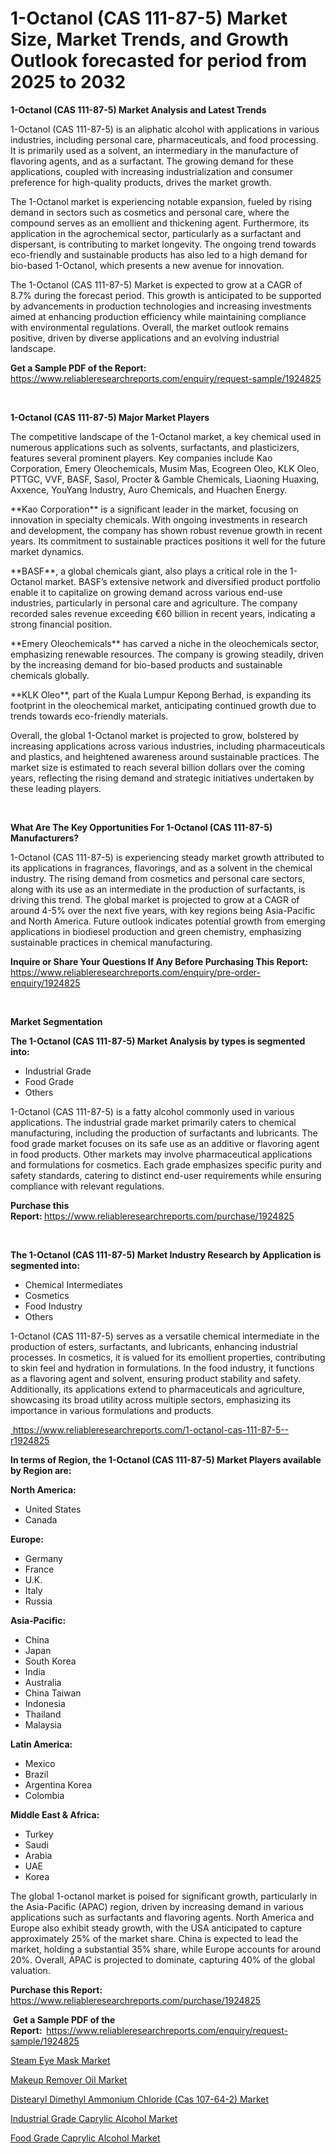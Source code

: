<p><h1>1-Octanol (CAS 111-87-5) Market Size, Market Trends, and Growth Outlook forecasted for period from 2025 to 2032</h1></p><p><strong>1-Octanol (CAS 111-87-5) Market Analysis and Latest Trends</strong></p>
<p><p>1-Octanol (CAS 111-87-5) is an aliphatic alcohol with applications in various industries, including personal care, pharmaceuticals, and food processing. It is primarily used as a solvent, an intermediary in the manufacture of flavoring agents, and as a surfactant. The growing demand for these applications, coupled with increasing industrialization and consumer preference for high-quality products, drives the market growth.</p><p>The 1-Octanol market is experiencing notable expansion, fueled by rising demand in sectors such as cosmetics and personal care, where the compound serves as an emollient and thickening agent. Furthermore, its application in the agrochemical sector, particularly as a surfactant and dispersant, is contributing to market longevity. The ongoing trend towards eco-friendly and sustainable products has also led to a high demand for bio-based 1-Octanol, which presents a new avenue for innovation.</p><p>The 1-Octanol (CAS 111-87-5) Market is expected to grow at a CAGR of 8.7% during the forecast period. This growth is anticipated to be supported by advancements in production technologies and increasing investments aimed at enhancing production efficiency while maintaining compliance with environmental regulations. Overall, the market outlook remains positive, driven by diverse applications and an evolving industrial landscape.</p></p>
<p><strong>Get a Sample PDF of the Report:&nbsp;</strong> <a href="https://www.reliableresearchreports.com/enquiry/request-sample/1924825?utm_campaign=31&utm_medium=2&utm_source=Github&utm_content=ia&utm_term=14012025&utm_id=1-octanol-cas-111-87-5">https://www.reliableresearchreports.com/enquiry/request-sample/1924825</a></p>
<p>&nbsp;</p>
<p><strong>1-Octanol (CAS 111-87-5) Major Market Players</strong></p>
<p><p>The competitive landscape of the 1-Octanol market, a key chemical used in numerous applications such as solvents, surfactants, and plasticizers, features several prominent players. Key companies include Kao Corporation, Emery Oleochemicals, Musim Mas, Ecogreen Oleo, KLK Oleo, PTTGC, VVF, BASF, Sasol, Procter & Gamble Chemicals, Liaoning Huaxing, Axxence, YouYang Industry, Auro Chemicals, and Huachen Energy.</p><p>**Kao Corporation** is a significant leader in the market, focusing on innovation in specialty chemicals. With ongoing investments in research and development, the company has shown robust revenue growth in recent years. Its commitment to sustainable practices positions it well for the future market dynamics.</p><p>**BASF**, a global chemicals giant, also plays a critical role in the 1-Octanol market. BASF’s extensive network and diversified product portfolio enable it to capitalize on growing demand across various end-use industries, particularly in personal care and agriculture. The company recorded sales revenue exceeding €60 billion in recent years, indicating a strong financial position.</p><p>**Emery Oleochemicals** has carved a niche in the oleochemicals sector, emphasizing renewable resources. The company is growing steadily, driven by the increasing demand for bio-based products and sustainable chemicals globally.</p><p>**KLK Oleo**, part of the Kuala Lumpur Kepong Berhad, is expanding its footprint in the oleochemical market, anticipating continued growth due to trends towards eco-friendly materials. </p><p>Overall, the global 1-Octanol market is projected to grow, bolstered by increasing applications across various industries, including pharmaceuticals and plastics, and heightened awareness around sustainable practices. The market size is estimated to reach several billion dollars over the coming years, reflecting the rising demand and strategic initiatives undertaken by these leading players.</p></p>
<p>&nbsp;</p>
<p><strong>What Are The Key Opportunities For 1-Octanol (CAS 111-87-5) Manufacturers?</strong></p>
<p><p>1-Octanol (CAS 111-87-5) is experiencing steady market growth attributed to its applications in fragrances, flavorings, and as a solvent in the chemical industry. The rising demand from cosmetics and personal care sectors, along with its use as an intermediate in the production of surfactants, is driving this trend. The global market is projected to grow at a CAGR of around 4-5% over the next five years, with key regions being Asia-Pacific and North America. Future outlook indicates potential growth from emerging applications in biodiesel production and green chemistry, emphasizing sustainable practices in chemical manufacturing.</p></p>
<p><strong>Inquire or Share Your Questions If Any Before Purchasing This Report:</strong> <a href="https://www.reliableresearchreports.com/enquiry/pre-order-enquiry/1924825?utm_campaign=31&utm_medium=2&utm_source=Github&utm_content=ia&utm_term=14012025&utm_id=1-octanol-cas-111-87-5">https://www.reliableresearchreports.com/enquiry/pre-order-enquiry/1924825</a></p>
<p>&nbsp;</p>
<p><strong>Market Segmentation</strong></p>
<p><strong>The 1-Octanol (CAS 111-87-5) Market Analysis by types is segmented into:</strong></p>
<p><ul><li>Industrial Grade</li><li>Food Grade</li><li>Others</li></ul></p>
<p><p>1-Octanol (CAS 111-87-5) is a fatty alcohol commonly used in various applications. The industrial grade market primarily caters to chemical manufacturing, including the production of surfactants and lubricants. The food grade market focuses on its safe use as an additive or flavoring agent in food products. Other markets may involve pharmaceutical applications and formulations for cosmetics. Each grade emphasizes specific purity and safety standards, catering to distinct end-user requirements while ensuring compliance with relevant regulations.</p></p>
<p><strong>Purchase this Report:&nbsp;</strong><a href="https://www.reliableresearchreports.com/purchase/1924825?utm_campaign=31&utm_medium=2&utm_source=Github&utm_content=ia&utm_term=14012025&utm_id=1-octanol-cas-111-87-5">https://www.reliableresearchreports.com/purchase/1924825</a></p>
<p>&nbsp;</p>
<p><strong>The 1-Octanol (CAS 111-87-5) Market Industry Research by Application is segmented into:</strong></p>
<p><ul><li>Chemical Intermediates</li><li>Cosmetics</li><li>Food Industry</li><li>Others</li></ul></p>
<p><p>1-Octanol (CAS 111-87-5) serves as a versatile chemical intermediate in the production of esters, surfactants, and lubricants, enhancing industrial processes. In cosmetics, it is valued for its emollient properties, contributing to skin feel and hydration in formulations. In the food industry, it functions as a flavoring agent and solvent, ensuring product stability and safety. Additionally, its applications extend to pharmaceuticals and agriculture, showcasing its broad utility across multiple sectors, emphasizing its importance in various formulations and products.</p></p>
<p><a href="https://www.reliableresearchreports.com/1-octanol-cas-111-87-5--r1924825?utm_campaign=31&utm_medium=2&utm_source=Github&utm_content=ia&utm_term=14012025&utm_id=1-octanol-cas-111-87-5">&nbsp;https://www.reliableresearchreports.com/1-octanol-cas-111-87-5--r1924825</a></p>
<p><strong>In terms of Region, the 1-Octanol (CAS 111-87-5) Market Players available by Region are:</strong></p>
<p>
    <p> <strong> North America: </strong>
        <ul>
            <li>United States</li>
            <li>Canada</li>
        </ul>
        </p> 
    <p> <strong> Europe: </strong>
        <ul>
            <li>Germany</li>
            <li>France</li>
            <li>U.K.</li>
            <li>Italy</li>
            <li>Russia</li>
        </ul>
        </p> 
    <p> <strong> Asia-Pacific: </strong>
        <ul>
            <li>China</li>
            <li>Japan</li>
            <li>South Korea</li>
            <li>India</li>
            <li>Australia</li>
            <li>China Taiwan</li>
            <li>Indonesia</li>
            <li>Thailand</li>
            <li>Malaysia</li>
        </ul>
        </p> 
    <p> <strong> Latin America: </strong>
        <ul>
            <li>Mexico</li>
            <li>Brazil</li>
            <li>Argentina Korea</li>
            <li>Colombia</li>
        </ul>
        </p> 
    <p> <strong> Middle East & Africa: </strong>
        <ul>
            <li>Turkey</li>
            <li>Saudi</li>
            <li>Arabia</li>
            <li>UAE</li>
            <li>Korea</li>
        </ul>
    </p>
    </p>
<p><p>The global 1-octanol market is poised for significant growth, particularly in the Asia-Pacific (APAC) region, driven by increasing demand in various applications such as surfactants and flavoring agents. North America and Europe also exhibit steady growth, with the USA anticipated to capture approximately 25% of the market share. China is expected to lead the market, holding a substantial 35% share, while Europe accounts for around 20%. Overall, APAC is projected to dominate, capturing 40% of the global valuation.</p></p>
<p><strong>Purchase this Report: </strong><a href="https://www.reliableresearchreports.com/purchase/1924825?utm_campaign=31&utm_medium=2&utm_source=Github&utm_content=ia&utm_term=14012025&utm_id=1-octanol-cas-111-87-5">https://www.reliableresearchreports.com/purchase/1924825</a></p>
<p>&nbsp;<strong>Get a Sample PDF of the Report:&nbsp;&nbsp;</strong><a href="https://www.reliableresearchreports.com/enquiry/request-sample/1924825?utm_campaign=31&utm_medium=2&utm_source=Github&utm_content=ia&utm_term=14012025&utm_id=1-octanol-cas-111-87-5">https://www.reliableresearchreports.com/enquiry/request-sample/1924825</a></p>
<p><strong></strong></p>
<p><p><a href="https://github.com/rileymgdorcas/Market-Research-Report-List-1/blob/main/steam-eye-mask-market.md?utm_campaign=31&utm_medium=2&utm_source=Github&utm_content=ia&utm_term=14012025&utm_id=1-octanol-cas-111-87-5">Steam Eye Mask Market</a></p><p><a href="https://github.com/LilianFaulkner65/Market-Research-Report-List-1/blob/main/makeup-remover-oil-market.md?utm_campaign=31&utm_medium=2&utm_source=Github&utm_content=ia&utm_term=14012025&utm_id=1-octanol-cas-111-87-5">Makeup Remover Oil Market</a></p><p><a href="https://github.com/SamiaChowdhury801/Market-Research-Report-List-1/blob/main/distearyl-dimethyl-ammonium-chloride-cas-107-64-2-market.md?utm_campaign=31&utm_medium=2&utm_source=Github&utm_content=ia&utm_term=14012025&utm_id=1-octanol-cas-111-87-5">Distearyl Dimethyl Ammonium Chloride (Cas 107-64-2) Market</a></p><p><a href="https://github.com/lehumiston1971679/Market-Research-Report-List-1/blob/main/industrial-grade-caprylic-alcohol-market.md?utm_campaign=31&utm_medium=2&utm_source=Github&utm_content=ia&utm_term=14012025&utm_id=1-octanol-cas-111-87-5">Industrial Grade Caprylic Alcohol Market</a></p><p><a href="https://github.com/locarol73/Market-Research-Report-List-1/blob/main/food-grade-caprylic-alcohol-market.md?utm_campaign=31&utm_medium=2&utm_source=Github&utm_content=ia&utm_term=14012025&utm_id=1-octanol-cas-111-87-5">Food Grade Caprylic Alcohol Market</a></p></p>